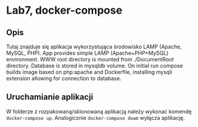 # Lab7, docker-compose

## Opis
Tutaj znajduje się aplikacja wykorzystująca środowisko LAMP (Apache, MySQL, PHP). 
App provides simple LAMP (Apache+PHP+MySQL) environment. WWW root directory is mounted from ./DocumentRoot directory. Database is stored in mysqldb volume. On initial run compose builds image based on php:apache and Dockerfile, installing mysqli extension allowing for connection to database.

## Uruchamianie aplikacji
W folderze z rozpakowaną/sklonowaną aplikacją należy wykonać komendę `docker-compose up`.
Analogicznie `docker-compose dowm` wyłącza aplikację.
